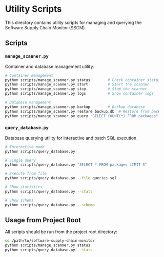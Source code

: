 # Utility Scripts

This directory contains utility scripts for managing and querying the Software Supply Chain Monitor (SSCM).

## Scripts

### `manage_scanner.py`
Container and database management utility.

```bash
# Container management
python scripts/manage_scanner.py status        # Check container status
python scripts/manage_scanner.py start         # Start the scanner
python scripts/manage_scanner.py stop          # Stop the scanner
python scripts/manage_scanner.py logs          # Show container logs

# Database management
python scripts/manage_scanner.py backup        # Backup database
python scripts/manage_scanner.py restore backup.db  # Restore from backup
python scripts/manage_scanner.py query "SELECT COUNT(*) FROM packages"
```

### `query_database.py`
Database querying utility for interactive and batch SQL execution.

```bash
# Interactive mode
python scripts/query_database.py

# Single query
python scripts/query_database.py "SELECT * FROM packages LIMIT 5"

# Execute from file
python scripts/query_database.py --file queries.sql

# Show statistics
python scripts/query_database.py --stats

# Show schema
python scripts/query_database.py --schema
```

## Usage from Project Root

All scripts should be run from the project root directory:

```bash
cd /path/to/software-supply-chain-monitor
python scripts/manage_scanner.py status
python scripts/query_database.py --stats
```
